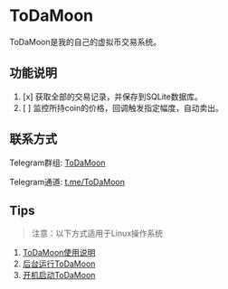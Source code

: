 # ToDaMoon
ToDaMoon是我的自己的虚拟币交易系统。

## 功能说明
1. [x] 获取全部的交易记录，并保存到SQLite数据库。
1. [ ] 监控所持coin的价格，回调触发指定幅度，自动卖出。

## 联系方式

Telegram群组: [ToDaMoon](https://t.me/joinchat/AAAAAA2Tgxx5POA_Chzq-w)

Telegram通道: [t.me/ToDaMoon](https://t.me/ToDaMoon)

## Tips
>注意：以下方式适用于Linux操作系统
1. [ToDaMoon使用说明](./Tips/How-to-use-ToDaMoon.md)
1. [后台运行ToDaMoon](./Tips/Run-TDM-in-Background.md)
1. [开机启动ToDaMoon](./Tips/Run-TDM-at-Startup.md)